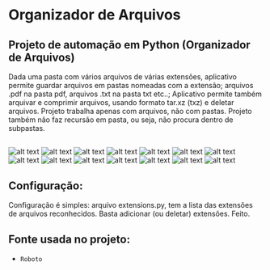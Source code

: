 # Organizador de Arquivos
## Projeto de automação em Python (Organizador de Arquivos)

Dada uma pasta com vários arquivos de várias extensões, aplicativo permite guardar arquivos em pastas nomeadas com a extensão; arquivos .pdf na pasta pdf, arquivos .txt na pasta txt etc..; Aplicativo permite também arquivar e comprimir arquivos, usando formato tar.xz (txz) e deletar arquivos.
Projeto trabalha apenas com arquivos, não com pastas. Projeto também não faz recursão em pasta, ou seja, não procura dentro de subpastas.

##
![alt text](https://github.com/PedroF37/Organizador-de-Arquivos/blob/main/imagens/img1.png)
![alt text](https://github.com/PedroF37/Organizador-de-Arquivos/blob/main/imagens/img2.png)
![alt text](https://github.com/PedroF37/Organizador-de-Arquivos/blob/main/imagens/img3.png)
![alt text](https://github.com/PedroF37/Organizador-de-Arquivos/blob/main/imagens/img4.png)
![alt text](https://github.com/PedroF37/Organizador-de-Arquivos/blob/main/imagens/img5.png)
![alt text](https://github.com/PedroF37/Organizador-de-Arquivos/blob/main/imagens/img6.png)
![alt text](https://github.com/PedroF37/Organizador-de-Arquivos/blob/main/imagens/img7.png)
![alt text](https://github.com/PedroF37/Organizador-de-Arquivos/blob/main/imagens/img8.png)
![alt text](https://github.com/PedroF37/Organizador-de-Arquivos/blob/main/imagens/img9.png)
![alt text](https://github.com/PedroF37/Organizador-de-Arquivos/blob/main/imagens/img10.png)
![alt text](https://github.com/PedroF37/Organizador-de-Arquivos/blob/main/imagens/img11.png)
![alt text](https://github.com/PedroF37/Organizador-de-Arquivos/blob/main/imagens/img12.png)
![alt text](https://github.com/PedroF37/Organizador-de-Arquivos/blob/main/imagens/img13.png)
![alt text](https://github.com/PedroF37/Organizador-de-Arquivos/blob/main/imagens/img15.png)
##

## Configuração:
Configuração é simples: arquivo extensions.py, tem a lista das extensões de arquivos reconhecidos. Basta adicionar (ou deletar) extensões. Feito.

## Fonte usada no projeto:

* `Roboto`
